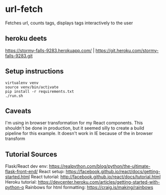 # url-fetch

Fetches url, counts tags, displays tags interactively to the user

## heroku deets

https://stormy-falls-9283.herokuapp.com/ | https://git.heroku.com/stormy-falls-9283.git

## Setup instructions
    
    virtualenv venv
    source venv/bin/activate
    pip install -r requirements.txt
    ./run.sh

## Caveats

I'm using in browser transformation for my React components. This shouldn't be done in production, but it seemed silly to create a build pipeline for this example.
It doesn't work in IE because of the in browser transform

## Tutorial Sources

Flask/React dev env: https://realpython.com/blog/python/the-ultimate-flask-front-end/
React setup: https://facebook.github.io/react/docs/getting-started.html
React tutorial: http://facebook.github.io/react/docs/tutorial.html
Heroku tutorial: https://devcenter.heroku.com/articles/getting-started-with-python-o
Rainbows for html formatting: https://craig.is/making/rainbows